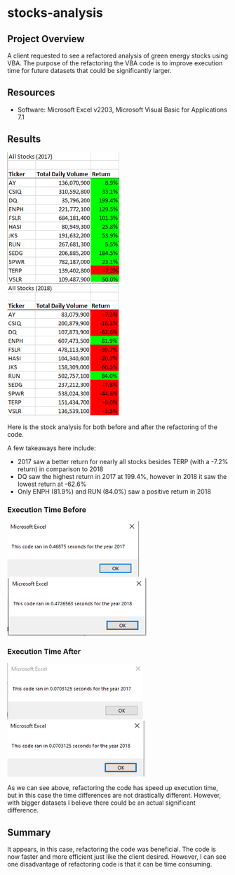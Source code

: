 # stocks-analysis

## Project Overview
A client requested to see a refactored analysis of green energy stocks using VBA. The purpose of the refactoring the VBA code is to improve execution time for future datasets that could be significantly larger. 

## Resources
- Software: Microsoft Excel v2203, Microsoft Visual Basic for Applications 7.1

## Results
![alt text](https://github.com/thehatch4815162342/stocks-analysis/blob/main/Resources/all_stocks_refactored_2017.png?raw=true) ![alt text](https://github.com/thehatch4815162342/stocks-analysis/blob/main/Resources/all_stocks_refactored_2018.png?raw=true)

Here is the stock analysis for both before and after the refactoring of the code.

A few takeaways here include:
 - 2017 saw a better return for nearly all stocks besides TERP (with a -7.2% return) in comparison to 2018
 - DQ saw the highest return in 2017 at 199.4%, however in 2018 it saw the lowest return at -62.6%
 - Only ENPH (81.9%) and RUN (84.0%) saw a positive return in 2018
 
### Execution Time Before
 ![alt text](https://github.com/thehatch4815162342/stocks-analysis/blob/main/Resources/original_2017_runtime.png?raw=true)![alt text](https://github.com/thehatch4815162342/stocks-analysis/blob/main/Resources/original_2018_runtime.png?raw=true)
 
### Execution Time After
 ![alt text](https://github.com/thehatch4815162342/stocks-analysis/blob/main/Resources/VBA_Challenge_2017.png?raw=true) ![alt text](https://github.com/thehatch4815162342/stocks-analysis/blob/main/Resources/VBA_Challenge_2018.png?raw=true)
 
As we can see above, refactoring the code has speed up execution time, but in this case the time differences are not drastically different. However, with bigger datasets I believe there could be an actual significant difference.
 
## Summary
It appears, in this case, refactoring the code was beneficial. The code is now faster and more efficient just like the client desired. However, I can see one disadvantage of refactoring code is that it can be time consuming.
